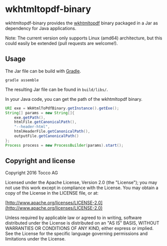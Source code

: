 wkhtmltopdf-binary
==================

wkhtmltopdf-binary provides the [wkhtmltopdf](http://wkhtmltopdf.org) binary
packaged in a Jar as dependency for Java applications.

Note: The current version only supports Linux (amd64) architecture, but this
could easily be extended (pull requests are welcome!).

Usage
-----
The Jar file can be build with [Gradle].

    gradle assemble

The resulting Jar file can be found in ```build/libs/```.

[Gradle]: http://gradle.org

In your Java code, you can get the path of the wkhtmltopdf binary.

```java
URI exe = WkHtmlToPdfBinary.getInstance().getExe();
String[] params = new String[]{
    exe.getPath(),
    htmlFile.getCanonicalPath(),
    "--header-html",
    htmlHeaderFile.getCanonicalPath(),
    outputFile.getCanonicalPath()
};
Process process = new ProcessBuilder(params).start();
```

Copyright and license
---------------------

Copyright 2016 Tocco AG

Licensed under the Apache License, Version 2.0 (the "License");
you may not use this work except in compliance with the License.
You may obtain a copy of the License in the LICENSE file, or at:

  [http://www.apache.org/licenses/LICENSE-2.0](http://www.apache.org/licenses/LICENSE-2.0)

Unless required by applicable law or agreed to in writing, software
distributed under the License is distributed on an "AS IS" BASIS,
WITHOUT WARRANTIES OR CONDITIONS OF ANY KIND, either express or implied.
See the License for the specific language governing permissions and
limitations under the License.
